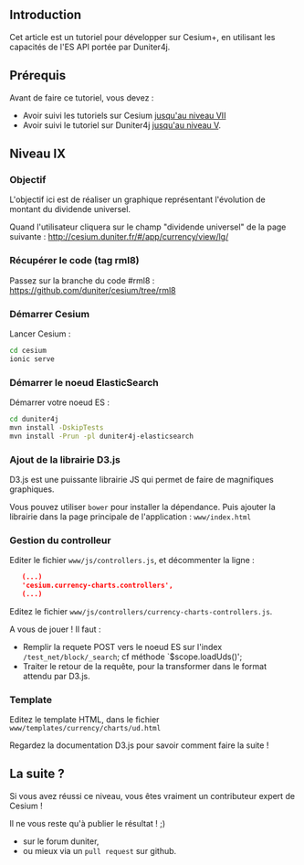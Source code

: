 ## Introduction

Cet article est un tutoriel pour développer sur Cesium+, en utilisant les capacités de l'ES API portée par Duniter4j.

## Prérequis

Avant de faire ce tutoriel, vous devez : 
 
 - Avoir suivi les tutoriels sur Cesium [jusqu'au niveau VII](./development_tutorial-02.md)
 - Avoir suivi le tutoriel sur Duniter4j [jusqu'au niveau V](https://github.com/duniter/duniter4j/blob/master/doc/fr/development_tutorial.md).

## Niveau IX

### Objectif

L'objectif ici est de réaliser un graphique représentant l'évolution de montant du dividende universel.

Quand l'utilisateur cliquera sur le champ "dividende universel" de la page suivante : http://cesium.duniter.fr/#/app/currency/view/lg/  

### Récupérer le code (tag rml8)

Passez sur la branche du code #rml8  : https://github.com/duniter/cesium/tree/rml8

### Démarrer Cesium

Lancer Cesium : 

```bash
cd cesium
ionic serve
```
### Démarrer le noeud ElasticSearch 

Démarrer votre noeud ES :  

```bash
cd duniter4j
mvn install -DskipTests
mvn install -Prun -pl duniter4j-elasticsearch 
```

### Ajout de la librairie D3.js

D3.js est une puissante librairie JS qui permet de faire de magnifiques graphiques.

Vous pouvez utiliser `bower` pour installer la dépendance.
Puis ajouter la librairie dans la page principale de l'application : `www/index.html` 

### Gestion du controlleur 

Editer le fichier `www/js/controllers.js`, et décommenter la ligne : 
```json
   (...)
   'cesium.currency-charts.controllers',
   (...)
```

Editez le fichier `www/js/controllers/currency-charts-controllers.js`.

A vous de jouer ! Il faut : 

- Remplir la requete POST vers le noeud ES sur l'index `/test_net/block/_search`; cf méthode `$scope.loadUds()';
- Traiter le retour de la requête, pour la transformer dans le format attendu par D3.js.

### Template

Editez le template HTML, dans le fichier `www/templates/currency/charts/ud.html`

Regardez la documentation D3.js pour savoir comment faire la suite !

## La suite ?

Si vous avez réussi ce niveau, vous êtes vraiment un contributeur expert de Cesium !

Il ne vous reste qu'à publier le résultat ! ;) 

- sur le forum duniter,
- ou mieux via un `pull request` sur github.